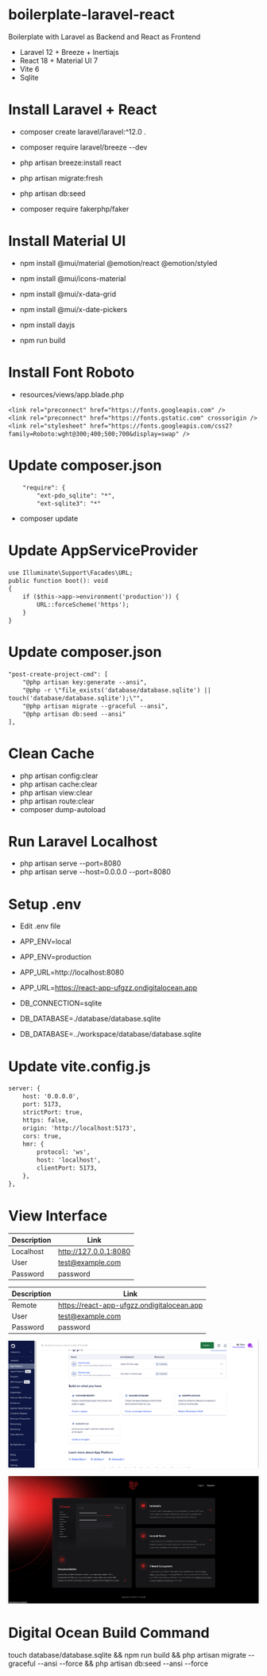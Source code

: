 # boilerplate-laravel-react
Boilerplate with Laravel as Backend and React as Frontend

* Laravel 12 + Breeze + Inertiajs
* React 18 + Material UI 7
* Vite 6
* Sqlite

# Install Laravel + React
- composer create laravel/laravel:^12.0 .
- composer require laravel/breeze --dev

- php artisan breeze:install react
- php artisan migrate:fresh
- php artisan db:seed
- composer require fakerphp/faker

# Install Material UI
- npm install @mui/material @emotion/react @emotion/styled
- npm install @mui/icons-material
- npm install @mui/x-data-grid
- npm install @mui/x-date-pickers
- npm install dayjs

- npm run build

# Install Font Roboto
- resources/views/app.blade.php
```
<link rel="preconnect" href="https://fonts.googleapis.com" />
<link rel="preconnect" href="https://fonts.gstatic.com" crossorigin />
<link rel="stylesheet" href="https://fonts.googleapis.com/css2?family=Roboto:wght@300;400;500;700&display=swap" />
```

# Update composer.json
```
    "require": {
        "ext-pdo_sqlite": "*",
        "ext-sqlite3": "*"  
```
- composer update

# Update AppServiceProvider
```
use Illuminate\Support\Facades\URL;
public function boot(): void
{
    if ($this->app->environment('production')) {
        URL::forceScheme('https');
    }
}
```

# Update composer.json
```
"post-create-project-cmd": [
    "@php artisan key:generate --ansi",
    "@php -r \"file_exists('database/database.sqlite') || touch('database/database.sqlite');\"",
    "@php artisan migrate --graceful --ansi",
    "@php artisan db:seed --ansi"
],
```

# Clean Cache

- php artisan config:clear
- php artisan cache:clear
- php artisan view:clear
- php artisan route:clear
- composer dump-autoload

# Run Laravel Localhost

- php artisan serve --port=8080
- php artisan serve --host=0.0.0.0 --port=8080

# Setup .env

* Edit .env file

- APP_ENV=local
- APP_ENV=production

- APP_URL=http://localhost:8080
- APP_URL=https://react-app-ufgzz.ondigitalocean.app

- DB_CONNECTION=sqlite
- DB_DATABASE=./database/database.sqlite
- DB_DATABASE=../workspace/database/database.sqlite

# Update vite.config.js
```
server: {
    host: '0.0.0.0',
    port: 5173,
    strictPort: true,
    https: false,
    origin: 'http://localhost:5173',
    cors: true,
    hmr: {
        protocol: 'ws',
        host: 'localhost',
        clientPort: 5173,
    },
},
```

# View Interface

| Description | Link |
|-------------|------|
| Localhost | http://127.0.0.1:8080 |
| User | test@example.com |
| Password | password |

| Description | Link |
|-------------|------|
| Remote | https://react-app-ufgzz.ondigitalocean.app |
| User | test@example.com |
| Password | password |

![Pic1](./public/img/digitalocean.png)  

![Pic2](./public/img/react.png)  

# Digital Ocean Build Command
touch database/database.sqlite && npm run build && php artisan migrate --graceful --ansi --force && php artisan db:seed --ansi --force